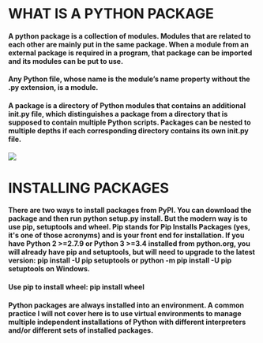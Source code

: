 # WHAT IS A PYTHON PACKAGE
#### A python package is a collection of modules. Modules that are related to each other are mainly put in the same package. When a module from an external package is required in a program, that package can be imported and its modules can be put to use.

#### Any Python file, whose name is the module’s name property without the .py extension, is a module.

#### A package is a directory of Python modules that contains an additional __init__.py file, which distinguishes a package from a directory that is supposed to contain multiple Python scripts. Packages can be nested to multiple depths if each corresponding directory contains its own __init__.py file.

![](pythok.png)


# INSTALLING  PACKAGES
#### There are two ways to install packages from PyPI. You can download the package and then run python setup.py install. But the modern way is to use pip, setuptools and wheel. Pip stands for Pip Installs Packages (yes, it's one of those acronyms) and is your front end for installation. If you have Python 2 >=2.7.9 or Python 3 >=3.4 installed from python.org, you will already have pip and setuptools, but will need to upgrade to the latest version: pip install -U pip setuptools or python -m pip install -U pip setuptools on Windows.
#### Use pip to install wheel: pip install wheel
#### Python packages are always installed into an environment. A common practice I will not cover here is to use virtual environments to manage multiple independent installations of Python with different interpreters and/or different sets of installed packages.